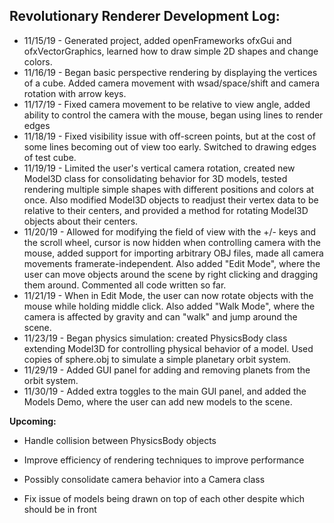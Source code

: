 <h2>Revolutionary Renderer Development Log:</h2>




* 11/15/19 - Generated project, added openFrameworks ofxGui and ofxVectorGraphics, learned how to draw simple 2D shapes and change colors.
* 11/16/19 - Began basic perspective rendering by displaying the vertices of a cube. Added camera movement with wsad/space/shift and camera rotation with arrow keys.
* 11/17/19 - Fixed camera movement to be relative to view angle, added ability to control the camera with the mouse, began using lines to render edges
* 11/18/19 - Fixed visibility issue with off-screen points, but at the cost of some lines becoming out of view too early. Switched to drawing edges of test cube.
* 11/19/19 - Limited the user's vertical camera rotation, created new Model3D class for consolidating behavior for 3D models, tested rendering multiple simple shapes with different positions and colors at once. Also modified Model3D objects to readjust their vertex data to be relative to their centers, and provided a method for rotating Model3D objects about their centers.
* 11/20/19 - Allowed for modifying the field of view with the +/- keys and the scroll wheel, cursor is now hidden when controlling camera with the mouse, added support for importing arbitrary OBJ files, made all camera movements framerate-independent. Also added "Edit Mode", where the user can move objects around the scene by right clicking and dragging them around. Commented all code written so far.
* 11/21/19 - When in Edit Mode, the user can now rotate objects with the mouse while holding middle click. Also added "Walk Mode", where the camera is affected by gravity and can "walk" and jump around the scene.
* 11/23/19 - Began physics simulation: created PhysicsBody class extending Model3D for controlling physical behavior of a model. Used copies of sphere.obj to simulate a simple planetary orbit system.
* 11/29/19 - Added GUI panel for adding and removing planets from the orbit system.
* 11/30/19 - Added extra toggles to the main GUI panel, and added the Models Demo, where the user can add new models to the scene.

**Upcoming:**

* Handle collision between PhysicsBody objects

* Improve efficiency of rendering techniques to improve performance

* Possibly consolidate camera behavior into a Camera class

* Fix issue of models being drawn on top of each other despite which should be in front

  
